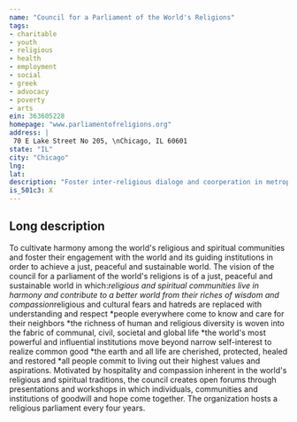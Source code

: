```yaml
---
name: "Council for a Parliament of the World's Religions"
tags:
- charitable
- youth
- religious
- health
- employment
- social
- greek
- advocacy
- poverty
- arts
ein: 363605228
homepage: "www.parliamentofreligions.org"
address: |
 70 E Lake Street No 205, \nChicago, IL 60601
state: "IL"
city: "Chicago"
lng: 
lat: 
description: "Foster inter-religious dialoge and coorperation in metropolitan chicago and around the world. "
is_501c3: X
---
```


## Long description

To cultivate harmony among the world's religious and spiritual communities and foster their engagement with the world and its guiding institutions in order to achieve a just, peaceful and sustainable world. The vision of the council for a parliament of the world's religions is of a just, peaceful and sustainable world in which:*religious and spiritual communities live in harmony and contribute to a better world from their riches of wisdom and compassion*religious and cultural fears and hatreds are replaced with understanding and respect *people everywhere come to know and care for their neighbors *the richness of human and religious diversity is woven into the fabric of communal, civil, societal and global life *the world's most powerful and influential institutions move beyond narrow self-interest to realize common good *the earth and all life are cherished, protected, healed and restored *all people commit to living out their highest values and aspirations. Motivated by hospitality and compassion inherent in the world's religious and spiritual traditions, the council creates open forums through presentations and workshops in which individuals, communities and institutions of goodwill and hope come together. The organization hosts a religious parliament every four years. 
